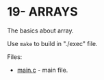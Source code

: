 # 19- ARRAYS

The basics about array.

Use `make` to build in "./exec" file.

Files:
* [main.c](src/main.c) - main file.
